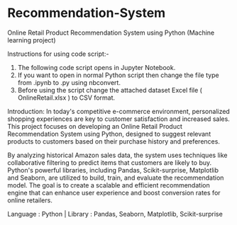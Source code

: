 # Recommendation-System
Online Retail Product Recommendation System using Python (Machine learning project)

Instructions for using code script:-
1. The following code script opens in Jupyter Notebook.
2. If you want to open in normal Python script then change the file type from .ipynb to .py using nbconvert.
3. Before using the script change the attached dataset Excel file ( OnlineRetail.xlsx ) to CSV format.


Introduction:
In today's competitive e-commerce environment, personalized shopping experiences are key to customer satisfaction and increased sales. This project focuses on developing an Online Retail Product Recommendation System using Python, designed to suggest relevant products to customers based on their purchase history and preferences.

By analyzing historical Amazon sales data, the system uses techniques like collaborative filtering to predict items that customers are likely to buy. Python's powerful libraries, including Pandas, Scikit-surprise, Matplotlib and Seaborn, are utilized to build, train, and evaluate the recommendation model. The goal is to create a scalable and efficient recommendation engine that can enhance user experience and boost conversion rates for online retailers.

Language : Python | Library : Pandas, Seaborn, Matplotlib, Scikit-surprise


